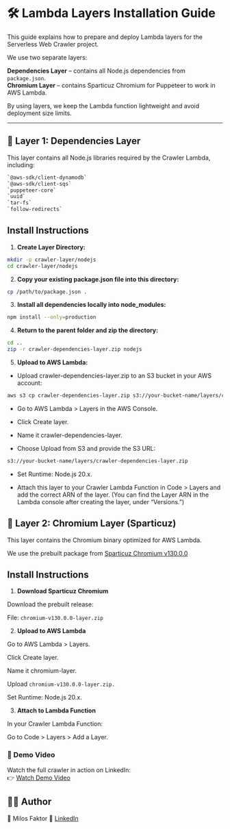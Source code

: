 # 🛠 Lambda Layers Installation Guide

This guide explains how to prepare and deploy Lambda layers for the Serverless Web Crawler project.

We use two separate layers:  

**Dependencies Layer** – contains all Node.js dependencies from `package.json`.  
**Chromium Layer** – contains Sparticuz Chromium for Puppeteer to work in AWS Lambda.  

By using layers, we keep the Lambda function lightweight and avoid deployment size limits.

---

## 📁 Layer 1: Dependencies Layer

This layer contains all Node.js libraries required by the Crawler Lambda, including:  
``` bash
`@aws-sdk/client-dynamodb`
`@aws-sdk/client-sqs`
`puppeteer-core`
`uuid`
`tar-fs`
`follow-redirects`
```

## Install Instructions

1. **Create Layer Directory:**
``` bash
mkdir -p crawler-layer/nodejs
cd crawler-layer/nodejs
```

2. **Copy your existing package.json file into this directory:**
``` bash
cp /path/to/package.json .
```

3. **Install all dependencies locally into node_modules:**
``` bash
npm install --only=production
```

4. **Return to the parent folder and zip the directory:**
``` bash
cd ..
zip -r crawler-dependencies-layer.zip nodejs
```

5. **Upload to AWS Lambda:**
- Upload crawler-dependencies-layer.zip to an S3 bucket in your AWS account:
``` bash
aws s3 cp crawler-dependencies-layer.zip s3://your-bucket-name/layers/crawler-dependencies-layer.zip
```

- Go to AWS Lambda > Layers in the AWS Console.

- Click Create layer.

- Name it crawler-dependencies-layer.

- Choose Upload from S3 and provide the S3 URL:
``` bash
s3://your-bucket-name/layers/crawler-dependencies-layer.zip
```

- Set Runtime: Node.js 20.x.

- Attach this layer to your Crawler Lambda Function in Code > Layers and add the correct ARN of the layer.
(You can find the Layer ARN in the Lambda console after creating the layer, under “Versions.”)

## 📁 Layer 2: Chromium Layer (Sparticuz)
This layer contains the Chromium binary optimized for AWS Lambda.

We use the prebuilt package from [Sparticuz Chromium v130.0.0](https://github.com/Sparticuz/chromium/releases/tag/v130.0.0)

## Install Instructions
1. **Download Sparticuz Chromium**

Download the prebuilt release:

File: `chromium-v130.0.0-layer.zip`

2. **Upload to AWS Lambda**

Go to AWS Lambda > Layers.

Click Create layer.

Name it chromium-layer.

Upload `chromium-v130.0.0-layer.zip.`

Set Runtime: Node.js 20.x.

3. **Attach to Lambda Function**

In your Crawler Lambda Function:

Go to Code > Layers > Add a Layer.

### 🎥 Demo Video
Watch the full crawler in action on LinkedIn:  
👉 [Watch Demo Video](https://linkedin.com/in/your-link)

## 🧑‍💻 Author
👋 Milos Faktor 💼 [LinkedIn](https://www.linkedin.com/in/milos-faktor-78b429255/)
